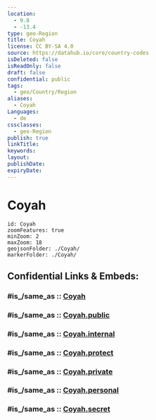 ```yaml
---
location:
  - 9.8
  - -13.4
type: geo-Region
title: Coyah
license: CC BY-SA 4.0
source: https://datahub.io/core/country-codes
isDeleted: false
isReadOnly: false
draft: false
confidential: public
tags:
  - geo/Country/Region
aliases:
  - Coyah
Languages:
  - de
cssclasses:
  - geo-Region
publish: true
linkTitle:
keywords:
layout:
publishDate:
expiryDate:
---
```


# Coyah

```leaflet
id: Coyah
zoomFeatures: true 
minZoom: 2 
maxZoom: 18
geojsonFolder: ./Coyah/
markerFolder: ./Coyah/
```


## Confidential Links & Embeds: 

### #is_/same_as :: [Coyah](/_Standards/Earth/Continent/Africa/Africa~West/Guinea/Regions~Guinea/Kindia/counties~Kindia/Coyah.md) 

### #is_/same_as :: [Coyah.public](/_public/Earth/Continent/Africa/Africa~West/Guinea/Regions~Guinea/Kindia/counties~Kindia/Coyah.public.md) 

### #is_/same_as :: [Coyah.internal](/_internal/Earth/Continent/Africa/Africa~West/Guinea/Regions~Guinea/Kindia/counties~Kindia/Coyah.internal.md) 

### #is_/same_as :: [Coyah.protect](/_protect/Earth/Continent/Africa/Africa~West/Guinea/Regions~Guinea/Kindia/counties~Kindia/Coyah.protect.md) 

### #is_/same_as :: [Coyah.private](/_private/Earth/Continent/Africa/Africa~West/Guinea/Regions~Guinea/Kindia/counties~Kindia/Coyah.private.md) 

### #is_/same_as :: [Coyah.personal](/_personal/Earth/Continent/Africa/Africa~West/Guinea/Regions~Guinea/Kindia/counties~Kindia/Coyah.personal.md) 

### #is_/same_as :: [Coyah.secret](/_secret/Earth/Continent/Africa/Africa~West/Guinea/Regions~Guinea/Kindia/counties~Kindia/Coyah.secret.md)

